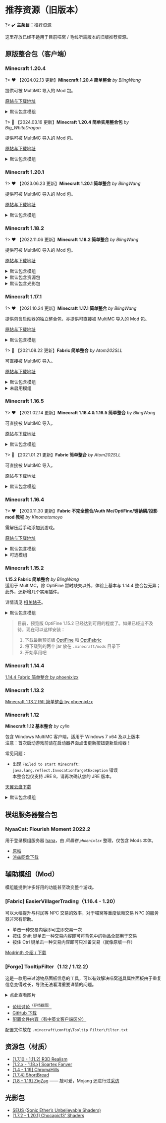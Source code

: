 # 推荐资源（旧版本）

?> :heavy_check_mark: **主条目：**[推荐资源](wiki/resources)

这里存放已经不适用于目前喵窝 / 毛线所需版本的旧版推荐资源。

## 原版整合包（客户端）

### Minecraft 1.20.4

?> :heart: 【2024.02.13 更新】**Minecraft 1.20.4 简单整合** *by BlingWang*

提供可被 MultiMC 导入的 Mod 包。

[原帖与下载地址](https://community.craft.moe/d/4770)

<details>
<summary>默认包含模组</summary>

[Moddermore 列表](https://moddermore.net/list/VAJaICLWh_k8)

- ['Slight' Gui Modifications](https://curseforge.com/minecraft/mc-mods/slight-gui-modifications) - Allows 'slight' gui modifications
- [3D Skin Layers](https://modrinth.com/mod/3dskinlayers) - Render the player skin layer in 3d!
- [AdvancementInfo](https://modrinth.com/mod/advancementinfo) - Show more information about advancement requirements
- [AppleSkin](https://modrinth.com/mod/appleskin) - Food/hunger-related HUD improvements
- [Architectury API](https://modrinth.com/mod/architectury-api) - An intermediary api aimed to ease developing multiplatform mods.
- [Auth Me](https://modrinth.com/mod/auth-me) - Authenticate yourself and re-validate your session
- [Better Ping Display [Fabric]](https://modrinth.com/mod/better-ping-display-fabric) - Adds a configurable numerical ping display to the player list
- [BetterF3](https://modrinth.com/mod/betterf3) - BetterF3 is a mod that replaces Minecraft's original debug HUD with a highly customizable, more human-readable HUD.
- [Boat Item View](https://modrinth.com/mod/boat-item-view) - See your held items when in a moving boat!
- [Bobby](https://modrinth.com/mod/bobby) - Allows for render distances greater than the server's view-distance
- [Capes](https://modrinth.com/mod/capes) - Lets you use capes from OptiFine, LabyMod and other cape mods
- [Cloth Config API](https://modrinth.com/mod/cloth-config) - Configuration Library for Minecraft Mods
- [Concurrent Chunk Management Engine (Fabric)](https://modrinth.com/mod/c2me-fabric) - A Fabric mod designed to improve the chunk performance of Minecraft.
- [Continuity](https://modrinth.com/mod/continuity) - A Fabric mod that allows for efficient connected textures
- [Controlling](https://modrinth.com/mod/controlling) - Adds a search bar to the Key-Bindings menu
- [Dark Loading Screen](https://modrinth.com/mod/dark-loading-screen) - Makes the loading screen darker.
- [Debugify](https://modrinth.com/mod/debugify) - Fixes Minecraft bugs found on the bug tracker
- [Dynamic FPS](https://modrinth.com/mod/dynamic-fps) - Reduce resource usage while Minecraft is in the background or idle.
- [Entity Culling](https://modrinth.com/mod/entityculling) - Using async path-tracing to hide Block-/Entities that are not visible
- [Forge Config API Port](https://modrinth.com/mod/forge-config-api-port) - NeoForge's & Forge's config systems provided to other modding ecosystems. Designed for a multiloader architecture.
- [Gamma Utils (Fullbright)](https://modrinth.com/mod/gamma-utils) - Gamma / Brightness / Night Vision mod, making it easy to see in the dark. Basically Fullbright for Fabric.
- [IBE Editor](https://modrinth.com/mod/ibe-editor) - Simple GUI Mod to edit an item, a block or an entity in your current world
- [IMBlockerFabric](https://modrinth.com/mod/imblocker) - IMBlockerFabric is a mod that It can Hide IM(InputMethod) when you don't need to input text! This mod fixes the typing bug exist in Minecraft which annoying Asian players for a long time.
- [ImmediatelyFast](https://modrinth.com/mod/immediatelyfast) - Speed up immediate mode rendering in Minecraft
- [Indium](https://modrinth.com/mod/indium) - Sodium addon providing support for the Fabric Rendering API, based on Indigo
- [Inspecio](https://modrinth.com/mod/inspecio) - A Minecraft mod which adds more tooltips.
- [Interactic](https://modrinth.com/mod/interactic) - Refined item interactions
- [Inventory Profiles Next](https://modrinth.com/mod/inventory-profiles-next) - Take control over you inventory. Sort. Move matching Items. Throw all. Locked slots. Gear sets! And much more.
- [Iris Shaders](https://modrinth.com/mod/iris) - A modern shaders mod for Minecraft intended to be compatible with existing OptiFine shader packs
- [ItemSwapper](https://modrinth.com/mod/itemswapper) - Inventory update concept for hotswapping items.
- [Krypton](https://modrinth.com/mod/krypton) - A mod to optimize the Minecraft networking stack
- [LAN World Plug-n-Play (mcwifipnp)](https://modrinth.com/mod/mcwifipnp) - LAN World Plug-n-Play (mcwifipnp)
- [LambDynamicLights](https://modrinth.com/mod/lambdynamiclights) - A dynamic lights mod for Fabric.
- [LambdaBetterGrass](https://modrinth.com/mod/lambdabettergrass) - A Minecraft mod which adds better grass and snow to the game.
- [Language Reload](https://modrinth.com/mod/language-reload) - Reduces load times and adds fallbacks for languages
- [LazyDFU](https://modrinth.com/mod/lazydfu) - Makes the game boot faster by deferring non-essential initialization
- [Litematica](https://curseforge.com/minecraft/mc-mods/litematica) - A modern schematic mod written for Fabric (and LiteLoader on 1.12.x), with extra features for Creative mode work
- [Lithium](https://modrinth.com/mod/lithium) - No-compromises game logic/server optimization mod
- [MaLiLib](https://curseforge.com/minecraft/mc-mods/malilib) - A library mod required for masa's client-side mods
- [Memory Leak Fix](https://modrinth.com/mod/memoryleakfix) - A mod that fixes random memory leaks for both the client and server
- [MidnightControls](https://modrinth.com/mod/midnightcontrols) - Adds controller support and enhanced controls overall.
- [MidnightLib](https://modrinth.com/mod/midnightlib) - Common library with a built-in configuration system
- [MixinTrace](https://modrinth.com/mod/mixintrace) - Adds a list of mixins in the stack trace to crash reports 
- [Mod Menu](https://modrinth.com/mod/modmenu) - Adds a mod menu to view the list of mods you have installed.
- [More Chat History](https://modrinth.com/mod/morechathistory) - Increases the maximum length of chat history.
- [More Culling](https://modrinth.com/mod/moreculling) - A mod that changes how multiple types of culling are handled in order to improve performance
- [No Chat Reports](https://modrinth.com/mod/no-chat-reports) - Makes chat unreportable (where possible)
- [Ok Zoomer](https://modrinth.com/mod/ok-zoomer) - Adds a highly-configurable zoom key for Quilt. The zoom is yours!
- [OptiGUI](https://modrinth.com/mod/optigui) - Blazing fast custom GUI textures on Fabric and Quilt with built-in OptiFine custom GUI resource pack support
- [Pick Block Pro](https://modrinth.com/mod/pick-block-pro) - An advanced client side Block, Entity, NBT, Tool and ID picker
- [Quilt Kotlin Libraries (QKL)](https://modrinth.com/mod/qkl) - Quilt's official Kotlin libraries
- [Quilted Fabric API (QFAPI) / Quilt Standard Libraries (QSL)](https://modrinth.com/mod/qsl) - The standard libraries of the Quilt ecosystem. Essential for your modding experience on Quilt!
- [Reese's Sodium Options](https://modrinth.com/mod/reeses-sodium-options) - Alternative Options Menu for Sodium
- [Roughly Enough Items (REI)](https://modrinth.com/mod/rei) - Clean and Customizable. Alternative to Just Enough Items/JEI.
- [Screenshot to Clipboard](https://modrinth.com/mod/screenshot-to-clipboard) - Screenshots taken are copied to the clipboard.
- [Searchables](https://modrinth.com/mod/searchables) - Searchables is a library mod that adds helper methods that allow for searching and filtering elements based on components, as well as offering built in auto-complete functionality.
- [Sodium](https://modrinth.com/mod/sodium) - A modern rendering engine for Minecraft which greatly improves performance
- [Sodium Extra](https://modrinth.com/mod/sodium-extra) - A Sodium addon that adds features that shouldn't be in Sodium.
- [SomeOrdinaryTweaks](https://modrinth.com/mod/ordinarytweaks) - Completely client-sided mod that offers various toggle-able QOL changes and tweaks (GUI, Game/World Interaction)
- [Starlight (Fabric)](https://modrinth.com/mod/starlight) - Rewrites the light engine to fix lighting performance and lighting errors
- [Stendhal](https://modrinth.com/mod/stendhal) - Stendhal is a client-side Fabric mod offering new and enhanced visual utilities for books, signs, anvil and the in-game chat.
- [Tweakeroo](https://curseforge.com/minecraft/mc-mods/tweakeroo) - Various client-side tweaks, such as hand restock, hotbar swap/cycle, flexible/fast block placement etc.
- [Very Many Players (Fabric)](https://modrinth.com/mod/vmp-fabric) - A Fabric mod designed to improve server performance at high playercounts.
- [ViaFabric](https://modrinth.com/mod/viafabric) - Allows to connect to older servers with older versions
- [WTHIT](https://modrinth.com/mod/wthit) - What the hell is that?
- [Xaero's Minimap](https://modrinth.com/mod/xaeros-minimap) - Displays a map of the nearby world terrain, players, mobs, entities in the corner of your screen. Lets you create waypoints which help you find the locations you've marked.
- [Xaero's World Map](https://modrinth.com/mod/xaeros-world-map) - Adds a full screen world map which shows you what you have explored in the world. Works great together with Xaero's Minimap.
- [Your Options Shall Be Respected (YOSBR)](https://modrinth.com/mod/yosbr) - Your options shall be respected.
- [[ETF] Entity Texture Features](https://modrinth.com/mod/entitytexturefeatures) - Emissive, Random & Custom texture support for entities in resourcepacks just like Optifine but for Fabric
- [bad packets](https://modrinth.com/mod/badpackets) - Bad Packets allows packet messaging between different modding platforms.
- [lazy-language-loader](https://modrinth.com/mod/lazy-language-loader) - lazy-language-loader improves loading times when changing your language by only reloading the language instead of all the game resources!
- [libIPN](https://modrinth.com/mod/libipn) - Inventory Profiles Next GUI/Config library
- [oωo (owo-lib)](https://modrinth.com/mod/owo-lib) - A general utility, GUI and config library for modding on Fabric and Quilt

</details>

?> :blue_heart: 【2024.03.16 更新】**Minecraft 1.20.4 简单实用整合包** *by Big_WhiteDragon*

提供可被 MultiMC 导入的 Mod 包。

[原帖与下载地址](https://community.craft.moe/d/4103)

<details>
<summary>默认包含模组</summary>

[Moddermore 列表](https://moddermore.net/list/gt7_anLhXopK)

- [AdvancementInfo](https://modrinth.com/mod/advancementinfo) - Show more information about advancement requirements
- [AppleSkin](https://modrinth.com/mod/appleskin) - Food/hunger-related HUD improvements
- [Architectury API](https://modrinth.com/mod/architectury-api) - An intermediary api aimed to ease developing multiplatform mods.
- [Auth Me](https://modrinth.com/mod/auth-me) - Authenticate yourself and re-validate your session
- [Better Ping Display [Fabric]](https://modrinth.com/mod/better-ping-display-fabric) - Adds a configurable numerical ping display to the player list
- [BetterF3](https://modrinth.com/mod/betterf3) - BetterF3 is a mod that replaces Minecraft's original debug HUD with a highly customizable, more human-readable HUD.
- [Bobby](https://modrinth.com/mod/bobby) - Allows for render distances greater than the server's view-distance
- [Capes](https://modrinth.com/mod/capes) - Lets you use capes from OptiFine, LabyMod and other cape mods
- [Chat Heads](https://modrinth.com/mod/chat-heads) - See who you're chatting with!
- [Concurrent Chunk Management Engine (Fabric)](https://modrinth.com/mod/c2me-fabric) - A Fabric mod designed to improve the chunk performance of Minecraft.
- [Continuity](https://modrinth.com/mod/continuity) - A Fabric mod that allows for efficient connected textures
- [Controlify](https://modrinth.com/mod/controlify) - Adds controller support to Minecraft!
- [Debugify](https://modrinth.com/mod/debugify) - Fixes Minecraft bugs found on the bug tracker
- [Durability Viewer](https://modrinth.com/mod/durabilityviewer) - Armor and Tool durability HUD
- [Dynamic FPS](https://modrinth.com/mod/dynamic-fps) - Reduce resource usage while Minecraft is in the background or idle.
- [Entity Culling](https://modrinth.com/mod/entityculling) - Using async path-tracing to hide Block-/Entities that are not visible
- [Fabric API](https://modrinth.com/mod/fabric-api) - Lightweight and modular API providing common hooks and intercompatibility measures utilized by mods using the Fabric toolchain.
- [Fabric Language Kotlin](https://modrinth.com/mod/fabric-language-kotlin) - This is a mod that enables usage of the Kotlin programming language for Fabric mods.
- [Forge Config API Port](https://modrinth.com/mod/forge-config-api-port) - NeoForge's & Forge's config systems provided to other modding ecosystems. Designed for a multiloader architecture.
- [I18nUpdateMod](https://modrinth.com/mod/i18nupdatemod) - Brand new update mod for "Minecraft Mod Language Package".
全新的「简体中文资源包」自动更新模组。
- [ImmediatelyFast](https://modrinth.com/mod/immediatelyfast) - Speed up immediate mode rendering in Minecraft
- [Indium](https://modrinth.com/mod/indium) - Sodium addon providing support for the Fabric Rendering API, based on Indigo
- [Iris Shaders](https://modrinth.com/mod/iris) - A modern shaders mod for Minecraft intended to be compatible with existing OptiFine shader packs
- [Krypton](https://modrinth.com/mod/krypton) - A mod to optimize the Minecraft networking stack
- [LAN World Plug-n-Play (mcwifipnp)](https://modrinth.com/mod/mcwifipnp) - LAN World Plug-n-Play (mcwifipnp)
- [Language Reload](https://modrinth.com/mod/language-reload) - Reduces load times and adds fallbacks for languages
- [LazyDFU](https://modrinth.com/mod/lazydfu) - Makes the game boot faster by deferring non-essential initialization
- [Litematica](https://curseforge.com/minecraft/mc-mods/litematica) - A modern schematic mod written for Fabric (and LiteLoader on 1.12.x), with extra features for Creative mode work
- [Lithium](https://modrinth.com/mod/lithium) - No-compromises game logic/server optimization mod
- [MaLiLib](https://modrinth.com/mod/malilib) - A library mod for client-side mods. Contains most of the common/shared code of masa's client mods, and adds some inter-operation support between the dependent mods.
- [Memory Leak Fix](https://modrinth.com/mod/memoryleakfix) - A mod that fixes random memory leaks for both the client and server
- [MixinTrace](https://modrinth.com/mod/mixintrace) - Adds a list of mixins in the stack trace to crash reports 
- [Mod Menu](https://modrinth.com/mod/modmenu) - Adds a mod menu to view the list of mods you have installed.
- [More Chat History](https://modrinth.com/mod/morechathistory) - Increases the maximum length of chat history.
- [More Culling](https://modrinth.com/mod/moreculling) - A mod that changes how multiple types of culling are handled in order to improve performance
- [OptiGUI](https://modrinth.com/mod/optigui) - Blazing fast custom GUI textures on Fabric and Quilt with built-in OptiFine custom GUI resource pack support
- [Reese's Sodium Options](https://modrinth.com/mod/reeses-sodium-options) - Alternative Options Menu for Sodium
- [Screenshot to Clipboard](https://modrinth.com/mod/screenshot-to-clipboard) - Screenshots taken are copied to the clipboard.
- [Sodium](https://modrinth.com/mod/sodium) - A modern rendering engine for Minecraft which greatly improves performance
- [Sodium Extra](https://modrinth.com/mod/sodium-extra) - A Sodium addon that adds features that shouldn't be in Sodium.
- [Status Effect Bars](https://modrinth.com/mod/status-effect-bars) - Adds customizable bars to the status effects overlay to show the remaining duration of effects.
- [ViaFabric](https://modrinth.com/mod/viafabric) - Allows to connect to older servers with older versions
- [WTHIT](https://modrinth.com/mod/wthit) - What the hell is that?
- [WorldEdit](https://modrinth.com/mod/worldedit) - A Minecraft Map Editor... that runs in-game!
With selections, schematics, copy and paste, brushes, and scripting.
Use it in creative, or use it temporarily in survival.
- [YetAnotherConfigLib](https://modrinth.com/mod/yacl) - A builder-based configuration library for Minecraft.
- [bad packets](https://modrinth.com/mod/badpackets) - Bad Packets allows packet messaging between different modding platforms.
- [lazy-language-loader](https://modrinth.com/mod/lazy-language-loader) - lazy-language-loader improves loading times when changing your language by only reloading the language instead of all the game resources!

</details>

### Minecraft 1.20.1

?> :heart: 【2023.06.23 更新】**Minecraft 1.20.1 简单整合** *by BlingWang*

提供可被 MultiMC 导入的 Mod 包。

[原帖与下载地址](https://community.craft.moe/d/3934)

<details>
<summary>默认包含模组</summary>

[Moddermore 列表](https://moddermore.net/list/VAJaICLWh_k8)

- ['Slight' Gui Modifications](https://curseforge.com/minecraft/mc-mods/slight-gui-modifications) - Allows 'slight' gui modifications
- [3D Skin Layers](https://modrinth.com/mod/3dskinlayers) - Render the player skin layer in 3d!
- [AdvancementInfo](https://modrinth.com/mod/advancementinfo) - Show more information about advancement requirements
- [AppleSkin](https://modrinth.com/mod/appleskin) - Food/hunger-related HUD improvements
- [Architectury API](https://modrinth.com/mod/architectury-api) - An intermediary api aimed to ease developing multiplatform mods.
- [Auth Me](https://modrinth.com/mod/auth-me) - Authenticate yourself and re-validate your session
- [Better Ping Display [Fabric]](https://modrinth.com/mod/better-ping-display-fabric) - Adds a configurable numerical ping display to the player list
- [BetterF3](https://modrinth.com/mod/betterf3) - BetterF3 is a mod that replaces Minecraft's original debug HUD with a highly customizable, more human-readable HUD.
- [Boat Item View](https://modrinth.com/mod/boat-item-view) - See your held items when in a moving boat!
- [Bobby](https://modrinth.com/mod/bobby) - Allows for render distances greater than the server's view-distance
- [Capes](https://modrinth.com/mod/capes) - Lets you use capes from OptiFine, LabyMod and other cape mods
- [Cloth Config API](https://modrinth.com/mod/cloth-config) - Configuration Library for Minecraft Mods
- [Concurrent Chunk Management Engine (Fabric)](https://modrinth.com/mod/c2me-fabric) - A Fabric mod designed to improve the chunk performance of Minecraft.
- [Continuity](https://modrinth.com/mod/continuity) - A Fabric mod that allows for efficient connected textures
- [Controlling](https://modrinth.com/mod/controlling) - Adds a search bar to the Key-Bindings menu
- [Dark Loading Screen](https://modrinth.com/mod/dark-loading-screen) - Makes the loading screen darker.
- [Debugify](https://modrinth.com/mod/debugify) - Fixes Minecraft bugs found on the bug tracker
- [Dynamic FPS](https://modrinth.com/mod/dynamic-fps) - Reduce resource usage while Minecraft is in the background or idle.
- [Entity Culling](https://modrinth.com/mod/entityculling) - Using async path-tracing to hide Block-/Entities that are not visible
- [Forge Config API Port](https://modrinth.com/mod/forge-config-api-port) - NeoForge's & Forge's config systems provided to other modding ecosystems. Designed for a multiloader architecture.
- [Gamma Utils (Fullbright)](https://modrinth.com/mod/gamma-utils) - Gamma / Brightness / Night Vision mod, making it easy to see in the dark. Basically Fullbright for Fabric.
- [IBE Editor](https://modrinth.com/mod/ibe-editor) - Simple GUI Mod to edit an item, a block or an entity in your current world
- [IMBlockerFabric](https://modrinth.com/mod/imblocker) - IMBlockerFabric is a mod that It can Hide IM(InputMethod) when you don't need to input text! This mod fixes the typing bug exist in Minecraft which annoying Asian players for a long time.
- [ImmediatelyFast](https://modrinth.com/mod/immediatelyfast) - Speed up immediate mode rendering in Minecraft
- [Indium](https://modrinth.com/mod/indium) - Sodium addon providing support for the Fabric Rendering API, based on Indigo
- [Inspecio](https://modrinth.com/mod/inspecio) - A Minecraft mod which adds more tooltips.
- [Interactic](https://modrinth.com/mod/interactic) - Refined item interactions
- [Inventory Profiles Next](https://modrinth.com/mod/inventory-profiles-next) - Take control over you inventory. Sort. Move matching Items. Throw all. Locked slots. Gear sets! And much more.
- [Iris Shaders](https://modrinth.com/mod/iris) - A modern shaders mod for Minecraft intended to be compatible with existing OptiFine shader packs
- [ItemSwapper](https://modrinth.com/mod/itemswapper) - Inventory update concept for hotswapping items.
- [Krypton](https://modrinth.com/mod/krypton) - A mod to optimize the Minecraft networking stack
- [LAN World Plug-n-Play (mcwifipnp)](https://modrinth.com/mod/mcwifipnp) - LAN World Plug-n-Play (mcwifipnp)
- [LambDynamicLights](https://modrinth.com/mod/lambdynamiclights) - A dynamic lights mod for Fabric.
- [LambdaBetterGrass](https://modrinth.com/mod/lambdabettergrass) - A Minecraft mod which adds better grass and snow to the game.
- [Language Reload](https://modrinth.com/mod/language-reload) - Reduces load times and adds fallbacks for languages
- [LazyDFU](https://modrinth.com/mod/lazydfu) - Makes the game boot faster by deferring non-essential initialization
- [Litematica](https://curseforge.com/minecraft/mc-mods/litematica) - A modern schematic mod written for Fabric (and LiteLoader on 1.12.x), with extra features for Creative mode work
- [Lithium](https://modrinth.com/mod/lithium) - No-compromises game logic/server optimization mod
- [MaLiLib](https://curseforge.com/minecraft/mc-mods/malilib) - A library mod required for masa's client-side mods
- [Memory Leak Fix](https://modrinth.com/mod/memoryleakfix) - A mod that fixes random memory leaks for both the client and server
- [MidnightControls](https://modrinth.com/mod/midnightcontrols) - Adds controller support and enhanced controls overall.
- [MidnightLib](https://modrinth.com/mod/midnightlib) - Common library with a built-in configuration system
- [MixinTrace](https://modrinth.com/mod/mixintrace) - Adds a list of mixins in the stack trace to crash reports 
- [Mod Menu](https://modrinth.com/mod/modmenu) - Adds a mod menu to view the list of mods you have installed.
- [More Chat History](https://modrinth.com/mod/morechathistory) - Increases the maximum length of chat history.
- [More Culling](https://modrinth.com/mod/moreculling) - A mod that changes how multiple types of culling are handled in order to improve performance
- [No Chat Reports](https://modrinth.com/mod/no-chat-reports) - Makes chat unreportable (where possible)
- [Ok Zoomer](https://modrinth.com/mod/ok-zoomer) - Adds a highly-configurable zoom key for Quilt. The zoom is yours!
- [OptiGUI](https://modrinth.com/mod/optigui) - Blazing fast custom GUI textures on Fabric and Quilt with built-in OptiFine custom GUI resource pack support
- [Pick Block Pro](https://modrinth.com/mod/pick-block-pro) - An advanced client side Block, Entity, NBT, Tool and ID picker
- [Quilt Kotlin Libraries (QKL)](https://modrinth.com/mod/qkl) - Quilt's official Kotlin libraries
- [Quilted Fabric API (QFAPI) / Quilt Standard Libraries (QSL)](https://modrinth.com/mod/qsl) - The standard libraries of the Quilt ecosystem. Essential for your modding experience on Quilt!
- [Reese's Sodium Options](https://modrinth.com/mod/reeses-sodium-options) - Alternative Options Menu for Sodium
- [Roughly Enough Items (REI)](https://modrinth.com/mod/rei) - Clean and Customizable. Alternative to Just Enough Items/JEI.
- [Screenshot to Clipboard](https://modrinth.com/mod/screenshot-to-clipboard) - Screenshots taken are copied to the clipboard.
- [Searchables](https://modrinth.com/mod/searchables) - Searchables is a library mod that adds helper methods that allow for searching and filtering elements based on components, as well as offering built in auto-complete functionality.
- [Sodium](https://modrinth.com/mod/sodium) - A modern rendering engine for Minecraft which greatly improves performance
- [Sodium Extra](https://modrinth.com/mod/sodium-extra) - A Sodium addon that adds features that shouldn't be in Sodium.
- [SomeOrdinaryTweaks](https://modrinth.com/mod/ordinarytweaks) - Completely client-sided mod that offers various toggle-able QOL changes and tweaks (GUI, Game/World Interaction)
- [Starlight (Fabric)](https://modrinth.com/mod/starlight) - Rewrites the light engine to fix lighting performance and lighting errors
- [Stendhal](https://modrinth.com/mod/stendhal) - Stendhal is a client-side Fabric mod offering new and enhanced visual utilities for books, signs, anvil and the in-game chat.
- [Tweakeroo](https://curseforge.com/minecraft/mc-mods/tweakeroo) - Various client-side tweaks, such as hand restock, hotbar swap/cycle, flexible/fast block placement etc.
- [Very Many Players (Fabric)](https://modrinth.com/mod/vmp-fabric) - A Fabric mod designed to improve server performance at high playercounts.
- [ViaFabric](https://modrinth.com/mod/viafabric) - Allows to connect to older servers with older versions
- [WTHIT](https://modrinth.com/mod/wthit) - What the hell is that?
- [Xaero's Minimap](https://modrinth.com/mod/xaeros-minimap) - Displays a map of the nearby world terrain, players, mobs, entities in the corner of your screen. Lets you create waypoints which help you find the locations you've marked.
- [Xaero's World Map](https://modrinth.com/mod/xaeros-world-map) - Adds a full screen world map which shows you what you have explored in the world. Works great together with Xaero's Minimap.
- [Your Options Shall Be Respected (YOSBR)](https://modrinth.com/mod/yosbr) - Your options shall be respected.
- [[ETF] Entity Texture Features](https://modrinth.com/mod/entitytexturefeatures) - Emissive, Random & Custom texture support for entities in resourcepacks just like Optifine but for Fabric
- [bad packets](https://modrinth.com/mod/badpackets) - Bad Packets allows packet messaging between different modding platforms.
- [lazy-language-loader](https://modrinth.com/mod/lazy-language-loader) - lazy-language-loader improves loading times when changing your language by only reloading the language instead of all the game resources!
- [libIPN](https://modrinth.com/mod/libipn) - Inventory Profiles Next GUI/Config library
- [oωo (owo-lib)](https://modrinth.com/mod/owo-lib) - A general utility, GUI and config library for modding on Fabric and Quilt

</details>

### Minecraft 1.18.2

?> :heart: 【2022.11.06 更新】**Minecraft 1.18.2 简单整合** *by BlingWang*

提供可被 MultiMC 导入的 Mod 包。

[原帖与下载地址](https://community.craft.moe/d/2735/24)

<details>
<summary>默认包含模组</summary>

- [光影核心] iris
- [光照优化] starlight
- [内存优化] ferritecore
- **模组前置**
  - architectury
  - badpackets
  - cloth-api
  - cloth-config
  - completeconfig
  - DarkKore
  - fabric-language-kotlin
  - ForgeConfigAPIPort
  - Iceberg
  - malilib
  - qfapi
- **功能增强**
  - [信息显示] KronHUD
  - [REI] RoughlyEnoughItems
  - [REI 中文搜索] roughly-enough-characters
  - [主菜单信息] main-menu-credits
  - [乘船查看物品] Boat-Item-View
  - [划船 GUI] boathud
  - [创世神] worldedit
  - [创世神 CUI] WorldEditCUI
  - [功能调整] some-ordinary-tweaks
  - [动态 FPS] dynamic-fps
  - [万能工具] tweakeroo
  - [取物增强] inventorytabs
  - [局域网联机增强] mcwifipnp
  - [R 键整理] InventoryProfilesNext
  - [截图到剪贴板] screenshotcopy
  - [手持信息] held-item-info
  - [手柄控制] midnightcontrols
  - [What The Hell Is That] wthit
  - [方块状态复制] Pick-Block-Pro
  - [方块轮廓] BetterBlockOutline
  - [小地图] journeymap
  - [无缝加载] seamless-loading-screen
  - [更好 F3] BetterF3
  - [更好 Ping 显示] BetterPingDisplay
  - [游戏内重登账号] authme
  - [物品交互] interactic
  - [物品属性] inspecio
  - [物品排序] reasonable-sorting
  - [批量移动] itemscroller
  - [物品编辑器] IBEEditor
  - [鼠标功能扩展] MouseTweaks
  - [盔甲栏细节] DetailArmorBar
  - [系统任务栏] bettertaskbar
  - [缩放] ok-zommer
  - [聊天记录保留] morechathistory
  - [职业标记] MerchantMarkers
  - [自定义启动界面] customsplashscreen
  - [装备对比] EquipmentCompare
  - [超视距渲染] bobby
  - [阻止崩溃] notenoughcrashes
  - [降级连接] viafabric
  - [高亮新物品] Highlighter
  - [高清截图] fabrishot
  - [高级字符] stendhal
- **启动优化**
  - lazydfu
  - smoothboot
- **材质优化**
  - [动态光源] lambdynamiclights
  - [斗篷兼容] Capes
  - [自定义 GUI] optigui
- **材质增强**
  - [3D 皮肤] 3dskinlayers
  - [动态材质] animatica
  - [实体材质] entity-texture-features
  - [纹理连接] continuity
  - [群系颜色] colormatic
  - [自定义模型] cem
  - [草地优化] lambdabettergrass
- **渲染优化**
  - [GUI] exordium
  - [实体] entityculling
  - [实体] moreculling
  - [方块] enhancedblockentities
  - [树叶] cullleaves
  - sodium
  - sodium-extra
  - indium
- [玩家优化] vmp
- [网络优化] krypton
- **菜单增强**
  - [GUI 优化] slight-gui-modifications
  - [键位设置] Controlling
  - [模组列表] modmenu
  - [模组配置] puzzle
  - [资源包选择] DraggableResourcePacks
  - [进度详情] advancementinfo
  - [渲染优化选项] reeses-sodium-options
- **语言切换优化**
  - language-reload
  - lazy-language-loader
- **通用优化**
  - [C2ME] c2me
  - [配置文件] yosbr
  - lithium
- **错误修复**
  - debugify
  - TieFix
  - [内存] memoryleakfix
  - [反幽灵方块] antighost
  - [模型] item-model-fix
  - [输入法冲突修复] imblocker
- **高级聊天**
  - [HUD] AdvancedChatHUD
  - [宏] AdvancedChatMacros
  - [拼写增强] AdvancedChatBox
  - [文本过滤] AdvancedChatFilters
  - [核心] AdvancedChatCore

</details>

<details>
<summary>默认包含资源包</summary>

- [汉化包] BetterBlockOutline
- [汉化包] MASA (tweakeroo, minihud, malilib, litematica, itemscroller)
- [深色界面] Default-Dark-Mode
- Xekr 原版红石显示 & 漏斗投掷器附加

</details>

<details>
<summary>默认包含光影包</summary>

- BSL
- Chocapic13 (Low)

</details>

### Minecraft 1.17.1

?> :heart: 【2021.10.24 更新】**Minecraft 1.17.1 简单整合** *by BlingWang*

提供包含启动器的独立整合包，亦提供可直接被 MultiMC 导入的 Mod 包。

[原帖与下载地址](https://community.craft.moe/d/2553-minecraft-1171)

<details>
<summary>默认包含模组</summary>

- [Cloth Config API] cloth-config
- [Fabric 核心] fabric-api
- [NBT 信息] nbttooltip
- [REI] RoughlyEnoughItems
- [What The Hell Is That] wthit
- [创世神] worldedit
- [距离度量] blockmeter
- [反幽灵方块] antighost
- [附魔描述] EnchantmentDescriptions
- [批量交易] easiervillagertrading
- [键位设置] Controlling
- lithium
- [录像回放] replaymod
- [信息显示] minihud
- [模组列表] modmenu
- [渲染优化扩展] sodium-extra
- [渲染优化] sodium
- [耐久显示] durabilityviewer
- [批量移动] itemscroller
- [饥饿显示] appleskin
- [模组前置] architectury
- [模组前置] malilib
- [潜影盒内容显示] shulkerboxtooltip
- [游戏内重登账号] authme
- [深色加载界面] dark-loading-screen
- [输入法冲突修复] imblocker
- [鼠标功能扩展] MouseTweaks
- [小地图] VoxelMap
- [方块投影] litematica
- [万能工具] tweakeroo
- [R 键整理] InventoryProfilesNext
- [游戏进入提醒] pling
- [自动重连] AutoReconnector
- [自然结构轮廓] BBOutlineReloaded

</details>

?> :blue_heart: 【2021.08.22 更新】**Fabric 简单整合**  *by Atom202SLL*

可直接被 MultiMC 导入。

[原帖与下载地址](https://community.craft.moe/d/2079/20)

<details>
<summary>默认包含模组</summary>

- appleskin
- architectury
- cloth-config
- easiervillagertrading
- fabric-api
- fast-chest
- InventoryHUD
- InventoryProfilesNext
- litematica
- malilib
- minihud
- modmenu
- optifabric
- preview_OptiFine
- replaymod
- RoughlyEnoughItems
- shulkerboxtooltip
- tweakeroo
- VoxelMap
- worldedit
- wthit

</details>

<details>
<summary>未启用模组</summary>

- iris
- sodium

</details>

### Minecraft 1.16.5

?> :heart: 【2021.02.14 更新】**Minecraft 1.16.4 & 1.16.5 简单整合** *by BlingWang*

可直接被 MultiMC 导入。  

[原帖与下载地址](https://community.craft.moe/d/2182)

<details>
<summary>默认包含模组</summary>

- [Fabric 核心] fabric-api
- [信息显示] minihud
- [NBT 信息] nbttooltip
- [REI] RoughlyEnoughItems
- [R 键整理] inventoryprofiles
- [创世神 CUI] WorldEditCUI
- [创世神] worldedit
- [饥饿显示] appleskin
- [崩溃修复] SomeCrashFixes
- [彩色书籍] colorunchained
- [自动重连] autoreconnector
- [反幽灵方块] antighost
- [距离度量] blockmeter
- [方块信息] Hwyla
- [附魔描述] EnchantedToolTips
- [高清修复] OptiFine (preview)
- [高清修复前置] optifabric
- [键位设置] Controlling
- [自然结构轮廓] BBOutlineReloaded
- [计算优化] phosphor
- [录像回放] replaymod
- [模组列表] modmenu
- [耐久显示] durabilityviewer
- [批量交易] easiervillagertrading
- [批量移动] itemscroller
- [模组前置] malilib
- [潜影盒内容显示] shulkerboxtooltip
- [方块投影] litematica
- [小地图] VoxelMap
- [血量显示] orderly
- [游戏内重登账号] authme

</details>

?> :blue_heart: 【2021.01.21 更新】**Fabric 简单整合** *by Atom202SLL*

可直接被 MultiMC 导入。

[原帖与下载地址](https://community.craft.moe/d/2079-multimcminecraft-116-fabric/18)

<details>
<summary>默认包含模组</summary>

- [Appleskin](https://www.curseforge.com/minecraft/mc-mods/appleskin)
- [Durability Viewer](https://www.curseforge.com/minecraft/mc-mods/giselbaers-durability-viewer)
- [Fabric API](https://www.curseforge.com/minecraft/mc-mods/fabric-api)
- [Hwyla](https://www.curseforge.com/minecraft/mc-mods/hwyla)
- [Inventory Profiles](https://www.curseforge.com/minecraft/mc-mods/inventory-profiles)
- [MASA](https://masa.dy.fi/tmp/minecraft/mods/client_mods/)
- [Mod Menu](https://modrinth.com/mod/modmenu)
- [Optifabric](https://www.curseforge.com/minecraft/mc-mods/optifabric)
- [OptiFine](https://www.optifine.net/home)
- [Replaymod](https://www.replaymod.com/)
- [Roughly Enough Items](https://www.curseforge.com/minecraft/mc-mods/roughly-enough-items)
- [Shulker Box Tooltip](https://www.curseforge.com/minecraft/mc-mods/shulkerboxtooltip)
- [Voxelmap](https://www.curseforge.com/minecraft/mc-mods/voxelmap)
- [WorldEdit](https://www.curseforge.com/minecraft/mc-mods/worldedit)
- [WorldEditCUI](https://github.com/mikroskeem/WorldEditCUI)

</details>

### Minecraft 1.16.4

?> :heart: 【2020.11.30 更新】**Fabric 不完全整合/Auth Me/OptiFine/锂钠磷/投影 mod 教程** *by Kinomotomoyo*

需解压后手动添加到游戏。

[原帖与下载地址](https://community.craft.moe/d/1923-20201130minecraft-1164-fabric-auth-meoptifinemod)

<details>
<summary>默认包含模组</summary>

- [反幽灵方块] Antighost（快捷键 G 或者输入指令 /ghost）
- [饥饿显示] AppleSkin
- [游戏内重登账号] Auth Me（不用退游戏和启动器，然后再开启动器进游戏那么麻烦了）  
<span class="nw-spoiler">其实电脑足够快的话，稍微等等也无妨</span>
- [自动重连] AutoReconnector  
_感谢派兹，辛苦更新_
- [距离度量] BlockMeterFabric
- [彩色书籍] Color Unchained（将彩色/特殊字体输入书）
- [键位设置] Controlling
- [耐久显示] Giselbaer's Durability Viewer
- [批量交易] [Easiervillagertrading](wiki/resources?id=easier-trading)
- [Fabric 核心] **Fabric API**
- [方块信息] Hwyla
- [R 键整理] Inventory Profiles（修改配置界面快捷键 R+C）
- [批量移动] Item Scroller（修改配置界面快捷键 I+C）
- [方块投影] Litematica（修改配置界面快捷键 M+C）
- **MaLiLib** ——<span class="nw-explain" title="Item Scroller, Litematica, MiniHUD, Tweakeroo">部分模组</span>的基础 API
- [信息显示] MiniHUD（修改配置界面快捷键 H+C）
- [模组列表] Mod Menu
- [高清修复前置] **Optifabric**
  +  OptiFine
  + **此二者必须同时安装！**和 Lithium、Sodium 互不兼容！
- [血量显示] Orderly
- [计算优化] Phosphor
- [REI] Roughly Enough Items
- [潜影盒内容显示] ShulkerBoxTooltip
- [信息大小自适应调整] Tooltipfix
- [万能工具] Tweakeroo（修改配置界面快捷键 X+C）
- [小地图] VoxelMap

</details>

<details>
<summary>可选模组</summary>

- [自然结构轮廓] BBOutlineReloaded
- [附魔描述] EnchantedToolTips
- Lithium
- [鼠标功能扩展] Mouse Wheelie（貌似和 Item Scroller 有冲突？看你习惯用哪个吧）
- [NBT 信息] NBT Tooltip
- [录像重放] Replay
- [渲染优化] [Sodium](wiki/resources?id=sodium)
- [创世神] WorldEdit
- [创世神 CUI] WorldEdit CUI

</details>

### Minecraft 1.15.2

**1.15.2 Fabric 简单整合** *by BlingWang*  
适用于 MultiMC，除 OptiFine 暂时缺失以外，体验上基本与 1.14.4 整合包无异；此外，还新增几个实用插件。

详情请见 [相关帖子](https://community.craft.moe/d/1409)。

<details>
<summary>默认包含模组</summary>

- [Fabric 核心] fabric-api
- [NBT 信息] nbttooltip
- [REI] RoughlyEnoughItems
- [R 键整理] inventoryprofiles
- [万能工具] tweakeroo（汉化版 & 原版）
- [方块投影] litematica
- [方块信息] Hwyla
- [饥饿显示] appleskin
- [键位设置] fabriccontrolling
- [模组列表] modmenu
- [模组前置] malilib
- [耐久显示] durabilityviewer
- [批量交易] easiervillagertrading
- [批量移动] itemscroller
- [潜影盒内容显示] shulkerboxtooltip
- [小地图] VoxelMap
- [信息大小自适应] tooltipwrap
- [信息显示] minihud
- [血量显示] orderly
- [自动重连] autoreconnector

</details>

> 目前，预览版 OptiFine 1.15.2 已经达到可用的程度了。如果已经迫不及待，现在可以这样安装：
>
> 1. 下载最新预览版 [OptiFine](https://optifine.net/downloads) 和 [OptiFabric](https://www.curseforge.com/minecraft/mc-mods/optifabric)
> 2. 将下载到的两个 jar 放在 `.minecraft/mods` 目录下
> 3. 开始享用吧

### Minecraft 1.14.4

[1.14.4 Fabric 简单整合 by phoenixlzx](https://community.craft.moe/d/1185)

### Minecraft 1.13.2

[Minecraft 1.13.2 Rift 简单整合 by phoenixlzx](https://community.craft.moe/d/718)

### Minecraft 1.12

**Minecraft 1.12 基本整合** *by cylin*

包含 Windows MultiMC 客户端，适用于 Windows 7 x64 及以上版本  
注意：首次启动游戏前请在启动器界面点击更新按钮更新启动器！

常见问题：

- 出现 `Failed to start Minecraft: java.lang.reflect.InvocationTargetException` 错误  
  本整合包仅支持 JRE 8，请再次确认您的 JRE 版本。

[天翼云盘下载](https://cloud.189.cn/t/7zaiuq2umQRb)

<details>
<summary>默认包含模组</summary>

* API
  * Forge
  * LiteLoader
* Mods
  * InventoryTweaks
  * JustEnoughItems
  * MouseTweaks
  * Neat
  * OptiFine
  * popenchanttags
  * VoxelMap
  * WorldEdit
  * WorldEditCUI
  * ZyinsHUD

</details>

## 模组服务器整合包

### NyaaCat: Flourish Moment 2022.2

用于登录模组服务器 [hana](wiki/server-network#hana)，由 *凤凰卷 `phoenixlzx`* 整理，仅包含 Mods 本体。  

- [原帖](https://community.craft.moe/d/2764-nyaacat-flourish-moment-20222)
- [派兹网盘下载](https://dl.blingwang.cn/NyaaCat_FlourishMoment.2022.2.mods.zip)

## 辅助模组（Mod）

模组能提供许多好用的功能甚至改变整个游戏。

### [Fabric] EasierVillagerTrading（1.16.4 - 1.20）

可以大幅提升与村民等 NPC 交易的效率，对于喵窝等重度依赖交易 NPC 的服务器非常有帮助。

* 单击一种交易内容即可立即交易一次
* 按住 Shift 键单击一种交易内容即可将背包中的物品全部用于交易
* 按住 Ctrl 键单击一种交易内容即可只准备交易（就像原版一样）

[Modrinth 介绍 / 下载](https://modrinth.com/mod/easiervillagertrading/)

### [Forge] TooltipFilter（1.12 / 1.12.2）

这是一款用来过滤物品面板信息的工具，可以有效解决喵窝道具属性面板由于重复信息变得过长，导致无法看清重要详情的问题。

<details>
<summary>点此查看图片</summary>

![TooltipFilter](../../assets/images/TooltipFilter.png)

</details>

- [论坛讨论<sup>（存档截图）</sup>](/assets/images/legacy/nyaabbs/960--.webp ':ignore')
- [GitHub 下载](https://github.com/Librazy/TooltipFilter/releases)
- [配置文件内容（有中英文客户端区分）](https://github.com/Librazy/TooltipFilter/wiki/Some-good-filters)

配置文件放在 `.minecraft\config\Tooltip Filter\filter.txt`

## 资源包（材质）

- [[1.7.10 - 1.11.2] R3D Realism](https://www.minecraftforum.net/forums/mapping-and-modding-java-edition/resource-packs/1241290-r3d-craft-play-minecraft-in-high-definition)
- [[1.2.x - 1.18.x] Soartex Fanver](https://soartex.net/downloads/)
- [[1.4 - 1.19] ChromaHills](https://www.chromahills.com/)
- [[1.7.4] ShortBread](https://www.planetminecraft.com/texture-pack/shortbread--/)
- [[1.8 - 1.19] ZigZag](https://zigzagpack.com/) —— 敲可爱，Mojang 还进行过[采访](https://www.minecraft.net/sv-se/article/zigzag-resource-pack)

## 光影包

- [SEUS (Sonic Ether’s Unbelievable Shaders)](https://www.sonicether.com/seus/)
- [[1.7.2 - 1.20.1] Chocapic13' Shaders](https://www.curseforge.com/minecraft/customization/chocapic13-shaders)
